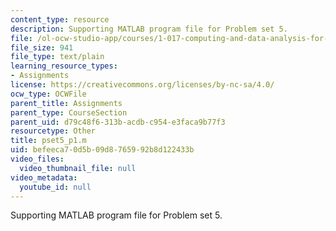 ```yaml
---
content_type: resource
description: Supporting MATLAB program file for Problem set 5.
file: /ol-ocw-studio-app/courses/1-017-computing-and-data-analysis-for-environmental-applications-fall-2003/befeeca70d5b09d8765992b8d122433b_pset5_p1.m
file_size: 941
file_type: text/plain
learning_resource_types:
- Assignments
license: https://creativecommons.org/licenses/by-nc-sa/4.0/
ocw_type: OCWFile
parent_title: Assignments
parent_type: CourseSection
parent_uid: d79c48f6-313b-acdb-c954-e3faca9b77f3
resourcetype: Other
title: pset5_p1.m
uid: befeeca7-0d5b-09d8-7659-92b8d122433b
video_files:
  video_thumbnail_file: null
video_metadata:
  youtube_id: null
---
```

Supporting MATLAB program file for Problem set 5.